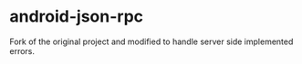 android-json-rpc
================

Fork of the original project and modified to handle server side implemented errors.
